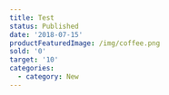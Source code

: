 ```yaml
---
title: Test
status: Published
date: '2018-07-15'
productFeaturedImage: /img/coffee.png
sold: '0'
target: '10'
categories:
  - category: New
---
```


